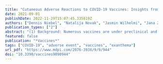```yaml
---
title: "Cutaneous Adverse Reactions to COVID-19 Vaccines: Insights from an Immuno-Dermatological Perspective"
date: 2021-09-01
publishDate: 2022-11-29T15:07:45.335819Z
authors: ["Dennis Niebel", "Natalija Novak", "Jasmin Wilhelmi", "Jana Ziob", "Dagmar Wilsmann-Theis", "Thomas Bieber", "Joerg Wenzel", "Christine Braegelmann"]
publication_types: ["2"]
abstract: "(1) Background: Numerous vaccines are under preclinical and clinical development for prevention of severe course and lethal outcome of coronavirus disease 2019 (COVID-19). In light of high efficacy rates and satisfactory safety profiles, some agents have already reached approval and are now distributed worldwide, with varying availability. Real-world data on cutaneous adverse drug reactions (ADRs) remain limited. (2) Methods: We performed a literature research concerning cutaneous ADRs to different COVID-19 vaccines, and incorporated our own experiences. (3) Results: Injection site reactions are the most frequent side effects arising from all vaccine types. Moreover, delayed cutaneous ADRs may occur after several days, either as a primary manifestation or as a flare of a pre-existing inflammatory dermatosis. Cutaneous ADRs may be divided according to their cytokine profile, based on the preponderance of specific T-cell subsets (i.e., Th1, Th2, Th17/22, Tregs). Specific cutaneous ADRs mimic immunogenic reactions to the natural infection with SARS-CoV-2, which is associated with an abundance of type I interferons. (4) Conclusions: Further studies are required in order to determine the best suitable vaccine type for individual groups of patients, including patients suffering from chronic inflammatory dermatoses."
featured: false
publication: "*Vaccines*"
tags: ["COVID-19", "adverse event", "vaccines", "exanthema"]
url_pdf: "https://www.mdpi.com/2076-393X/9/9/944"
doi: "10.3390/vaccines9090944"
---
```


